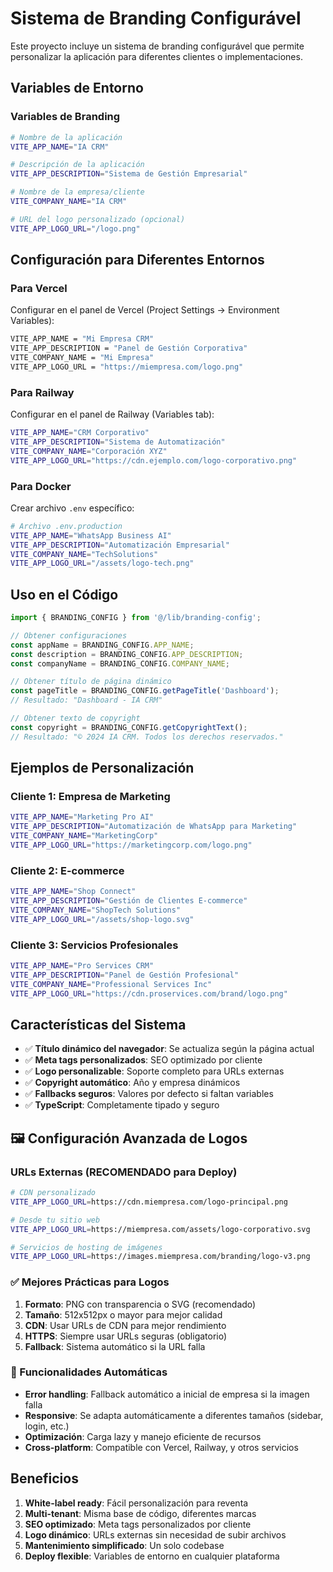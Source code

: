 # Sistema de Branding Configurável

Este proyecto incluye un sistema de branding configurável que permite personalizar la aplicación para diferentes clientes o implementaciones.

## Variables de Entorno

### Variables de Branding

```bash
# Nombre de la aplicación
VITE_APP_NAME="IA CRM"

# Descripción de la aplicación
VITE_APP_DESCRIPTION="Sistema de Gestión Empresarial"

# Nombre de la empresa/cliente
VITE_COMPANY_NAME="IA CRM"

# URL del logo personalizado (opcional)
VITE_APP_LOGO_URL="/logo.png"
```

## Configuración para Diferentes Entornos

### Para Vercel

Configurar en el panel de Vercel (Project Settings → Environment Variables):

```bash
VITE_APP_NAME = "Mi Empresa CRM"
VITE_APP_DESCRIPTION = "Panel de Gestión Corporativa"
VITE_COMPANY_NAME = "Mi Empresa"
VITE_APP_LOGO_URL = "https://miempresa.com/logo.png"
```

### Para Railway

Configurar en el panel de Railway (Variables tab):

```bash
VITE_APP_NAME="CRM Corporativo"
VITE_APP_DESCRIPTION="Sistema de Automatización"
VITE_COMPANY_NAME="Corporación XYZ"
VITE_APP_LOGO_URL="https://cdn.ejemplo.com/logo-corporativo.png"
```

### Para Docker

Crear archivo `.env` específico:

```bash
# Archivo .env.production
VITE_APP_NAME="WhatsApp Business AI"
VITE_APP_DESCRIPTION="Automatización Empresarial"
VITE_COMPANY_NAME="TechSolutions"
VITE_APP_LOGO_URL="/assets/logo-tech.png"
```

## Uso en el Código

```typescript
import { BRANDING_CONFIG } from '@/lib/branding-config';

// Obtener configuraciones
const appName = BRANDING_CONFIG.APP_NAME;
const description = BRANDING_CONFIG.APP_DESCRIPTION;
const companyName = BRANDING_CONFIG.COMPANY_NAME;

// Obtener título de página dinámico
const pageTitle = BRANDING_CONFIG.getPageTitle('Dashboard');
// Resultado: "Dashboard - IA CRM"

// Obtener texto de copyright
const copyright = BRANDING_CONFIG.getCopyrightText();
// Resultado: "© 2024 IA CRM. Todos los derechos reservados."
```

## Ejemplos de Personalización

### Cliente 1: Empresa de Marketing
```bash
VITE_APP_NAME="Marketing Pro AI"
VITE_APP_DESCRIPTION="Automatización de WhatsApp para Marketing"
VITE_COMPANY_NAME="MarketingCorp"
VITE_APP_LOGO_URL="https://marketingcorp.com/logo.png"
```

### Cliente 2: E-commerce
```bash
VITE_APP_NAME="Shop Connect"
VITE_APP_DESCRIPTION="Gestión de Clientes E-commerce"
VITE_COMPANY_NAME="ShopTech Solutions"
VITE_APP_LOGO_URL="/assets/shop-logo.svg"
```

### Cliente 3: Servicios Profesionales
```bash
VITE_APP_NAME="Pro Services CRM"
VITE_APP_DESCRIPTION="Panel de Gestión Profesional"
VITE_COMPANY_NAME="Professional Services Inc"
VITE_APP_LOGO_URL="https://cdn.proservices.com/brand/logo.png"
```

## Características del Sistema

- ✅ **Título dinámico del navegador**: Se actualiza según la página actual
- ✅ **Meta tags personalizados**: SEO optimizado por cliente
- ✅ **Logo personalizable**: Soporte completo para URLs externas
- ✅ **Copyright automático**: Año y empresa dinámicos
- ✅ **Fallbacks seguros**: Valores por defecto si faltan variables
- ✅ **TypeScript**: Completamente tipado y seguro

## 🖼️ Configuración Avanzada de Logos

### URLs Externas (RECOMENDADO para Deploy)
```bash
# CDN personalizado
VITE_APP_LOGO_URL=https://cdn.miempresa.com/logo-principal.png

# Desde tu sitio web
VITE_APP_LOGO_URL=https://miempresa.com/assets/logo-corporativo.svg

# Servicios de hosting de imágenes
VITE_APP_LOGO_URL=https://images.miempresa.com/branding/logo-v3.png
```

### ✅ Mejores Prácticas para Logos
1. **Formato**: PNG con transparencia o SVG (recomendado)
2. **Tamaño**: 512x512px o mayor para mejor calidad
3. **CDN**: Usar URLs de CDN para mejor rendimiento
4. **HTTPS**: Siempre usar URLs seguras (obligatorio)
5. **Fallback**: Sistema automático si la URL falla

### 🔄 Funcionalidades Automáticas
- **Error handling**: Fallback automático a inicial de empresa si la imagen falla
- **Responsive**: Se adapta automáticamente a diferentes tamaños (sidebar, login, etc.)
- **Optimización**: Carga lazy y manejo eficiente de recursos
- **Cross-platform**: Compatible con Vercel, Railway, y otros servicios

## Beneficios

1. **White-label ready**: Fácil personalización para reventa
2. **Multi-tenant**: Misma base de código, diferentes marcas
3. **SEO optimizado**: Meta tags personalizados por cliente
4. **Logo dinámico**: URLs externas sin necesidad de subir archivos
5. **Mantenimiento simplificado**: Un solo codebase
6. **Deploy flexible**: Variables de entorno en cualquier plataforma